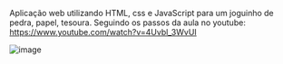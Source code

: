 Aplicação web utilizando HTML, css e JavaScript para um joguinho de pedra, papel, tesoura.
Seguindo os passos da aula no youtube: https://www.youtube.com/watch?v=4Uvbl_3WvUI

![image](https://github.com/user-attachments/assets/c9a3b57a-07dd-4d17-825a-e797811692b9)
